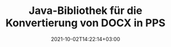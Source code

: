 ---
############################# Static ############################
layout: "autogen-gist"
date: 2021-10-02T14:22:14+03:00
draft: false
path: "de/total/java/conversion/docx-to-pps/"
other_out_formats: "PDF DOC DOCX DOCM DOT DOTX DOTM TXT RTF HTML MHTML HTM MHT XLS XLSX XLSM XLSB XLT XLTX XLTM XLAM CSV TSV FODS DIF SXC PPT PPTX PPS PPSX PPSM POT POTX PPTM POTM ODT OTT ODS ODP OTP TIFF JPEG JPG PNG GIF BMP ICO WMF EMF DCM WEBP JP2 EMZ WMZ SVG SVGZ TGA XPS TEX MD PSD PSB EPUB WEB EXCEL IMAGE FODP DICOM"
ad_headline: "Konvertierung von Java DOCX zu PPS"
ad_description: "DOCX-zu-PPS-Dokumentkonvertierungs-API für Java | Über 100 Dateiformate werden unterstützt"

############################# Head ############################
head_title: "Konvertieren Sie DOCX in PPS in Java | Java-Word-Konvertierungsbibliothek"
head_description: "Konvertierungs-API für Java-Textverarbeitungsdokumente. Konvertieren Sie DOCX in PPS und mehr als 100 andere Bilder und Dateiformate in Java-Anwendungen mit NetBeans, IntelliJ IDEA und Eclipse-Entwicklungsumgebungen."

############################# Header ############################
title: "Java-Bibliothek für die Konvertierung von DOCX in PPS"
description: "Konvertieren Sie DOCX programmgesteuert in Java- und J2SE-Anwendungen in PPS, indem Sie flexible Dokumentbearbeitungsoptionen verwenden, um das Erscheinungsbild des resultierenden Dokuments anzupassen. Die Konvertierungsbibliothek für Word-Dokumente konvertiert Word-Dokumentformate präzise in PDF, Excel-Tabellen, PowerPoint-Präsentationen, Photoshop, HTML, eBook, XML, Bilder und viele andere gängige Dateiformate. Verwenden mehrerer Dokumentkonvertierungsfunktionen – Konvertieren Sie das gesamte Dokument oder wählen Sie bestimmte Seiten der Quelldokumentdatei basierend auf den selbst ausgewählten Seitenzahlen oder Seitenbereichen aus und konvertieren Sie es einfach in ein unterstütztes Dokumentformat, ohne externe Software zu verwenden."

############################# SubMenu ############################
submenu:
    enable: false

############################# Content ############################
content:
    enable: true
    block:
    - title_left: "So konvertieren Sie DOCX in PPS in Java"
      content_left: |
          Führen Sie die DOCX-zu-PPS-Dateikonvertierung in Java in drei einfachen Schritten durch. Sehen Sie sich das konvertierte MHTML-Dokument so an, wie es ist, oder rendern und zeigen Sie es als HTML an, ohne externe Software zu verwenden.

          -   Erstellen Sie eine neue Instanz der **Converter**-Klasse und laden Sie die DOCX-Datei
          -   Legen Sie **ConvertOptions** für den PPS-Dokumenttyp fest
          -   Rufen Sie die **Convert**-Methode der **Converter**-Klasseninstanz für die Konvertierung in PPS auf
          -   Legen Sie Optionen für den HTML-Viewer fest
          -   **Viewer**-Objekt erstellen, um konvertiertes PPS als HTML anzuzeigen
          
      title_right: "Downloads & Installationsanleitungen"
      content_right: |
          Sie benötigen die Namespaces `GroupDocs.Conversion` und `GroupDocs.Viewer`, um Word-Dateiformate in eine Vielzahl von Bildern und Dokumenttypen wie PDF, Microsoft Office (Word, Excel, PowerPoint, Project, Outlook), OpenDocument, HTML und andere zu konvertieren CAD-Diagramme. Erkunden Sie andere [Java-APIs für Office-Dokumente](https://products.conholdate.com/total/java/), wie sie von Conholdate.Total angeboten werden.
          
          Holen Sie sich die entsprechenden Assembly-Dateien von den [Downloads](https://downloads.conholdate.com/total/java) oder holen Sie sich das gesamte Paket von [Maven](https://repository.conholdate.com/webapp/#/artifacts/browse/tree/General/repo), um `Conholdate.Total for Java` direkt in Ihrem Arbeitsbereich hinzuzufügen.
          
      gisthash: "675fd7fb45acf595fd9f872593eb2899"
      gistfile: "word-to-pdf-conversion.java"

    - title_left: "Wasserzeichen zu Word hinzufügen und in PDF konvertieren"
      content_left: |
          Konvertieren Sie Word-Dokumente in Java exakt in PDF, genau wie die ursprüngliche Quelldatei, und wenden Sie Text- oder Bildwasserzeichen auf die konvertierten Dokumentseiten an.

          -   Erstellen Sie eine neue Instanz der **Converter**-Klasse, um ein Word-DOCX-Dokument zu konvertieren
          -   Instanziieren Sie die richtige Klasse **ConvertOptions** (PdfConvertOptions, WordProcessingConvertOptions, SpreadsheetConvertOptions)
          -   Erstellen Sie eine neue Instanz der Klasse **WatermarkOptions**
          -   Geben Sie Wasserzeicheneigenschaften an (Farbe, Breite, Höhe, Text, Bild usw.)
          -   Legen Sie die **Watermark**-Eigenschaft der **ConvertOptions**-Instanz fest
          -   Rufen Sie die **Convert**-Methode der **Converter**-Klasseninstanz für die Konvertierung von Word in PDF auf
          
      title_right: "Laden und Konvertieren von entfernt lokalisierten Dokumenten"
      content_right: |
          Mit Conholdate.Total für Java können Entwickler Dokumente von verschiedenen Remote-Standorten und Cloud-Dokumentspeicherressourcen wie Amazon S3, Microsoft Azure Blob, FTP, lokale Festplatte, Stream oder eine einfache URL laden und konvertieren. Geben Sie einfach die Methode an, um einen remote lokalisierten Dokumentenstrom abzurufen, und übergeben Sie ihn dann als Konstruktor an die Converter-Klasse.
          
          Conholdate.Total für Java-APIs werden auf verschiedenen Betriebssystemen wie Windows J2SE, Linux (Ubuntu, OpenSUSE, CentOS und andere), macOS und jeder Art von Java-Anwendungen basierend auf Eclipse, IntelliJ NetBeans, IntelliJ IDEA oder Visual Studio Code-Entwicklungsumgebungen unterstützt.
          
      gisthash: "6999e55b491eea2906d7fefe2e636e33"
      gistfile: "add-watermark-to-word-and-convert-to-pdf.java"
          
    - title_left: "Passwortgeschützte Word-zu-PDF-Konvertierung"
      content_left: |
          Passgenaues Laden und Konvertieren von passwortgeschützten Textverarbeitungsdokumenten in PDF in Ihre Java-basierten Anwendungen – alles, was Sie brauchen, sind nur ein paar Zeilen Code. Entwickler können Word-Dokumente (DOC oder DOCX) auch in andere Formate wie Web (HTML, MHTML), Bilder (JPG, PNG, TIFF, BMP), Markdown und viele andere umwandeln, ohne Microsoft Word installieren zu müssen.

          -   Erstellen Sie eine neue Instanz der **Converter**-Klasse und übergeben Sie den Quelldokumentpfad
          -   Instanziieren Sie die richtige Klasse **ConvertOptions**, z. (PdfConvertOptions, WordProcessingConvertOptions, SpreadsheetConvertOptions usw.)
          -   Rufen Sie die **convert**-Methode der **Converter**-Klasseninstanz auf und übergeben Sie den Dateinamen für das konvertierte Dokument
        
      title_right: "Extraktion von Quelldokumentinformationen"
      content_right: |
          Die Funktion zum Extrahieren von Dokumentinformationen ermöglicht nicht nur das Abrufen grundlegender Informationen über die Quelldokumentdatei, sondern unterstützt auch das Extrahieren einiger wertvoller dateiformatspezifischer Informationen. Es enthält Projektstart- und Enddaten einer Microsoft Project-Datei, alle Druckbeschränkungen für ein PDF-Dokument, eine Liste von Ordnern, die in einer Outlook-Datendatei enthalten sind, und die Informationen zu Ebenen und Layouts in einem CAD-Dokument.

          Eine weitere nützliche Funktion der Conholdate.Total Java-APIs für die Dokumentenkonvertierung ist die automatische Erkennung einer unbekannten Dateiformaterweiterung des Quelldokuments, die in Form eines Byte-Streams geliefert wird.
          
      gisthash: "35e23082b8fa43502d6784c38947eef1"
      gistfile: "password-protected-word-document-to-pdf-conversion.java"

    - title_left: "Konvertieren Sie bestimmte Word-Seiten in PDF in Java"
      content_left: |
          Die Java-Dokumentkonvertierungs-API ermöglicht es Ihnen, ausgewählte Seiten aus dem Quelldokument auszuwählen und genau in das unterstützte Dokumentformat zu konvertieren. Das folgende Codebeispiel zeigt, wie die 1. und 4. Seite eines Word-Dokuments in die resultierende PDF-Datei konvertiert werden.

          -   Erstellen Sie eine neue Instanz der **Converter**-Klasse und laden Sie das Eingabedokument (Word).
          -   Instanziieren Sie die richtige Klasse **ConvertOptions**, z. (PdfConvertOptions, WordProcessingConvertOptions, SpreadsheetConvertOptions usw.)
          -   Legen Sie die **setPages**-Eigenschaft der **ConvertOptions**-Instanz fest und geben Sie eine bestimmte Seitenzahl an, die konvertiert werden soll
          -   Rufen Sie die **convert**-Methode der **Converter**-Klasseninstanz auf und übergeben Sie den Dateinamen (PDF) für das konvertierte Dokument
        
      title_right: "Ergebnisse konvertierter Dokumente zwischenspeichern"
      content_right: |
          In einigen Fällen ist das konvertierte Dokument größer und die Konvertierung dauert einige Zeit. Die Dokumentkonvertierungsbibliothek bietet die Caching-Funktion, um solche Situationen effizient zu verwalten und den sich wiederholenden Konvertierungsprozess zu beschleunigen. Aktivieren Sie die ICache-Schnittstelle, um mit benutzerdefinierter Cache-Implementierung zu arbeiten, indem Sie den Erweiterungspunkt verwenden, und steuern Sie die Cache-Konvertierung nach Belieben.

          Das Konvertierungsergebnis wird standardmäßig auf dem lokalen Laufwerk gespeichert, aber jede Art von Cache-Speicher kann unterstützt werden, indem die entsprechenden Schnittstellen wie Amazon S3, Dropbox, Google Drive, Windows Azure, Reddis oder andere implementiert werden.
          
      gisthash: "98e5756c4d2150212f5abd2eb2067059"
      gistfile: "convert-specific-word-document-pages-to-pdf.java"
############################# About Formats ############################
about_formats:
    enable: false
############################# More Formats ############################
more_formats:
    enable: true
    auto: false
    other_out_formats: PDF DOC DOCX DOCM DOT DOTX DOTM TXT RTF HTML MHTML HTM MHT XLS XLSX XLSM XLSB XLT XLTX XLTM XLAM CSV TSV FODS DIF SXC PPT PPTX PPS PPSX PPSM POT POTX PPTM POTM ODT OTT ODS ODP OTP TIFF JPEG JPG PNG GIF BMP ICO WMF EMF DCM WEBP JP2 EMZ WMZ SVG SVGZ TGA XPS TEX MD PSD PSB EPUB WEB EXCEL IMAGE FODP DICOM
############################# Back to top ###############################
back_to_top:
  enable: true
---